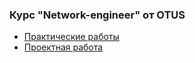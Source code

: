 ### Курс "Network-engineer" от OTUS
* [Практические работы](https://github.com/CRCL22/Network-engineer/tree/main/labs)
* [Проектная работа](https://github.com/CRCL22/Network-engineer/tree/main/final)
